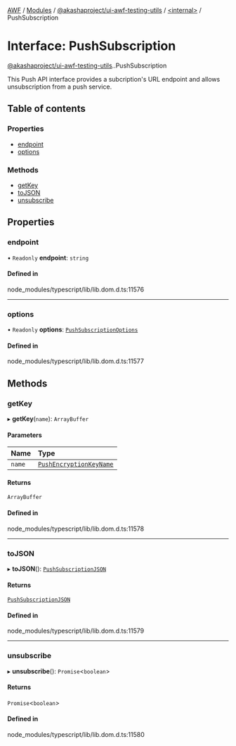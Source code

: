 [AWF](../README.md) / [Modules](../modules.md) / [@akashaproject/ui-awf-testing-utils](../modules/akashaproject_ui_awf_testing_utils.md) / [<internal\>](../modules/akashaproject_ui_awf_testing_utils._internal_.md) / PushSubscription

# Interface: PushSubscription

[@akashaproject/ui-awf-testing-utils](../modules/akashaproject_ui_awf_testing_utils.md).[<internal>](../modules/akashaproject_ui_awf_testing_utils._internal_.md).PushSubscription

This Push API interface provides a subcription's URL endpoint and allows unsubscription from a push service.

## Table of contents

### Properties

- [endpoint](akashaproject_ui_awf_testing_utils._internal_.PushSubscription.md#endpoint)
- [options](akashaproject_ui_awf_testing_utils._internal_.PushSubscription.md#options)

### Methods

- [getKey](akashaproject_ui_awf_testing_utils._internal_.PushSubscription.md#getkey)
- [toJSON](akashaproject_ui_awf_testing_utils._internal_.PushSubscription.md#tojson)
- [unsubscribe](akashaproject_ui_awf_testing_utils._internal_.PushSubscription.md#unsubscribe)

## Properties

### endpoint

• `Readonly` **endpoint**: `string`

#### Defined in

node_modules/typescript/lib/lib.dom.d.ts:11576

___

### options

• `Readonly` **options**: [`PushSubscriptionOptions`](../modules/akashaproject_ui_awf_testing_utils._internal_.md#pushsubscriptionoptions)

#### Defined in

node_modules/typescript/lib/lib.dom.d.ts:11577

## Methods

### getKey

▸ **getKey**(`name`): `ArrayBuffer`

#### Parameters

| Name | Type |
| :------ | :------ |
| `name` | [`PushEncryptionKeyName`](../modules/akashaproject_ui_awf_testing_utils._internal_.md#pushencryptionkeyname) |

#### Returns

`ArrayBuffer`

#### Defined in

node_modules/typescript/lib/lib.dom.d.ts:11578

___

### toJSON

▸ **toJSON**(): [`PushSubscriptionJSON`](akashaproject_ui_awf_testing_utils._internal_.PushSubscriptionJSON.md)

#### Returns

[`PushSubscriptionJSON`](akashaproject_ui_awf_testing_utils._internal_.PushSubscriptionJSON.md)

#### Defined in

node_modules/typescript/lib/lib.dom.d.ts:11579

___

### unsubscribe

▸ **unsubscribe**(): `Promise`<`boolean`\>

#### Returns

`Promise`<`boolean`\>

#### Defined in

node_modules/typescript/lib/lib.dom.d.ts:11580
